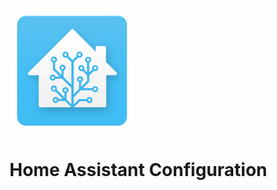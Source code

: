 ![Home Assistant Logo](/config/images/ha.png?raw=true "Home Assistant Logo")

# Home Assistant Configuration

